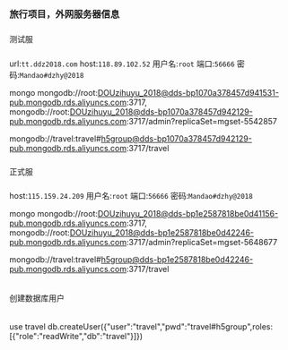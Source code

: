 ### 旅行项目，外网服务器信息

#####
测试服
#####
url:`tt.ddz2018.com`
host:`118.89.102.52`
用户名:`root`
端口:`56666`
密码:`Mandao#dzhy@2018`

mongo 
mongodb://root:DOUzihuyu_2018@dds-bp1070a378457d941531-pub.mongodb.rds.aliyuncs.com:3717,
mongodb://root:DOUzihuyu_2018@dds-bp1070a378457d942129-pub.mongodb.rds.aliyuncs.com:3717/admin?replicaSet=mgset-5542857

mongodb://travel:travel#h5group@dds-bp1070a378457d942129-pub.mongodb.rds.aliyuncs.com:3717/travel

#####
正式服
#####
host:`115.159.24.209`
用户名:`root`
端口:`56666`
密码:`Mandao#dzhy@2018`


mongo
mongodb://root:DOUzihuyu_2018@dds-bp1e2587818be0d41156-pub.mongodb.rds.aliyuncs.com:3717,
mongodb://root:DOUzihuyu_2018@dds-bp1e2587818be0d42246-pub.mongodb.rds.aliyuncs.com:3717/admin?replicaSet=mgset-5648677

mongodb://travel:travel#h5group@dds-bp1e2587818be0d42246-pub.mongodb.rds.aliyuncs.com:3717/travel



######
创建数据库用户
######
use travel
db.createUser({"user":"travel","pwd":"travel#h5group",roles:[{"role":"readWrite","db":"travel"}]})